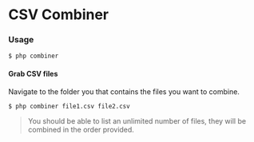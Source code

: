 # CSV Combiner

### Usage



`$ php combiner`

#### Grab CSV files

Navigate to the folder you that contains the files you want to combine.

`$ php combiner file1.csv file2.csv`

> You should be able to list an unlimited number of files, they will be combined in the order provided.
